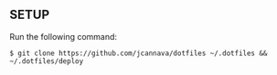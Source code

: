## SETUP
Run the following command:

`$ git clone https://github.com/jcannava/dotfiles ~/.dotfiles && ~/.dotfiles/deploy`
